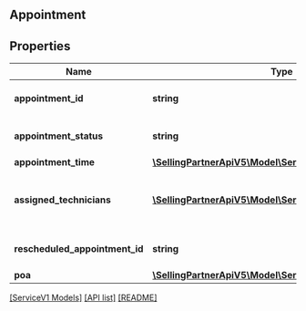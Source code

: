 ## Appointment

## Properties

Name | Type | Description | Notes
------------ | ------------- | ------------- | -------------
**appointment_id** | **string** | The appointment identifier. | [optional]
**appointment_status** | **string** | The status of the appointment. | [optional]
**appointment_time** | [**\SellingPartnerApiV5\Model\ServiceV1\AppointmentTime**](AppointmentTime.md) |  | [optional]
**assigned_technicians** | [**\SellingPartnerApiV5\Model\ServiceV1\Technician[]**](Technician.md) | A list of technicians assigned to the service job. | [optional]
**rescheduled_appointment_id** | **string** | The appointment identifier. | [optional]
**poa** | [**\SellingPartnerApiV5\Model\ServiceV1\Poa**](Poa.md) |  | [optional]

[[ServiceV1 Models]](../) [[API list]](../../Api) [[README]](../../../README.md)
